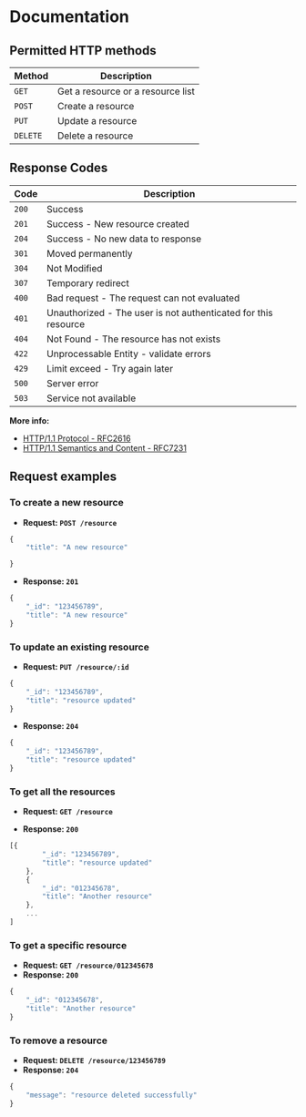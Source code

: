 # Documentation

## Permitted HTTP methods

| Method   | Description                       |
|----------|-----------------------------------|
| `GET`    | Get a resource or a resource list |
| `POST`   | Create a resource                 |
| `PUT`    | Update a resource                 |
| `DELETE` | Delete a resource                 |

## Response Codes

| Code  | Description |
|-------|----------------------------------------------------------------|
| `200` | Success                                                        |
| `201` | Success - New resource created                                 |
| `204` | Success - No new data to response                              |
| `301` | Moved permanently																							 |
| `304` | Not Modified																									 |
| `307` | Temporary redirect 																						 |
| `400` | Bad request - The request can not evaluated                    |
| `401` | Unauthorized - The user is not authenticated for this resource |
| `404` | Not Found - The resource has not exists                        |
| `422` | Unprocessable Entity - validate errors                         |
| `429` | Limit exceed - Try again later                                 |
| `500` | Server error                                                   |
| `503` | Service not available                                          |  

**More info:**
* [HTTP/1.1 Protocol - RFC2616](http://www.w3.org/Protocols/rfc2616/rfc2616-sec9.html#sec9)
* [HTTP/1.1 Semantics and Content - RFC7231](https://tools.ietf.org/html/rfc7231#section-6)

## Request examples

### To create a new resource
* **Request: `POST /resource`**
```js
{
	"title": "A new resource"

}
```
* **Response: `201`**
```js
{
	"_id": "123456789",
	"title": "A new resource"
}
```

### To update an existing resource
* **Request: `PUT /resource/:id`**
```js
{
	"_id": "123456789",
	"title": "resource updated"
}
```
* **Response: `204`**
```js
{
	"_id": "123456789",
	"title": "resource updated"
}
```

### To get all the resources
* **Request: `GET /resource`**

* **Response: `200`**
```js
[{
		"_id": "123456789",
		"title": "resource updated"
	},
	{
		"_id": "012345678",
		"title": "Another resource"
	},
	...
]
```

### To get a specific resource
* **Request: `GET /resource/012345678`**
* **Response: `200`**
```js
{
	"_id": "012345678",
	"title": "Another resource"
}
```

### To remove a resource
* **Request: `DELETE /resource/123456789`**
* **Response: `204`**
```js
{
	"message": "resource deleted successfully"
}
```
